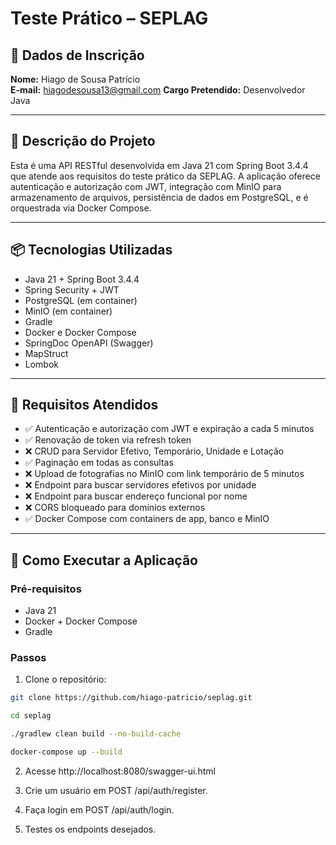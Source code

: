 # Teste Prático – SEPLAG

## 👤 Dados de Inscrição

**Nome:** Hiago de Sousa Patrício  
**E-mail:** hiagodesousa13@gmail.com 
**Cargo Pretendido:** Desenvolvedor Java

---

## 📘 Descrição do Projeto

Esta é uma API RESTful desenvolvida em Java 21 com Spring Boot 3.4.4 que atende aos requisitos do teste prático da SEPLAG. A aplicação oferece autenticação e autorização com JWT, integração com MinIO para armazenamento de arquivos, persistência de dados em PostgreSQL, e é orquestrada via Docker Compose.

---

## 📦 Tecnologias Utilizadas

- Java 21 + Spring Boot 3.4.4
- Spring Security + JWT
- PostgreSQL (em container)
- MinIO (em container)
- Gradle
- Docker e Docker Compose
- SpringDoc OpenAPI (Swagger)
- MapStruct
- Lombok

---

## 🧪 Requisitos Atendidos

- ✅ Autenticação e autorização com JWT e expiração a cada 5 minutos
- ✅ Renovação de token via refresh token
- ❌ CRUD para Servidor Efetivo, Temporário, Unidade e Lotação
- ✅ Paginação em todas as consultas
- ❌ Upload de fotografias no MinIO com link temporário de 5 minutos
- ❌ Endpoint para buscar servidores efetivos por unidade
- ❌ Endpoint para buscar endereço funcional por nome
- ❌ CORS bloqueado para domínios externos
- ✅ Docker Compose com containers de app, banco e MinIO

---

## 🚀 Como Executar a Aplicação

### Pré-requisitos

- Java 21
- Docker + Docker Compose
- Gradle

### Passos

1. Clone o repositório:

```bash
git clone https://github.com/hiago-patricio/seplag.git

cd seplag

./gradlew clean build --no-build-cache

docker-compose up --build
```

2. Acesse http://localhost:8080/swagger-ui.html

3. Crie um usuário em POST /api/auth/register.

4. Faça login em POST /api/auth/login.

5. Testes os endpoints desejados.
